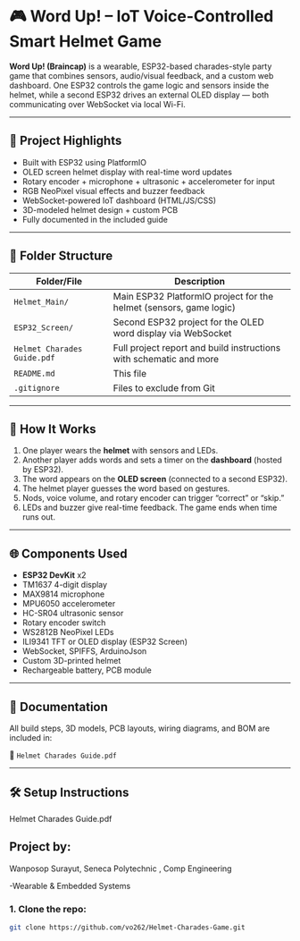 # 🎮 Word Up! – IoT Voice-Controlled Smart Helmet Game

**Word Up! (Braincap)** is a wearable, ESP32-based charades-style party game that combines sensors, audio/visual feedback, and a custom web dashboard. One ESP32 controls the game logic and sensors inside the helmet, while a second ESP32 drives an external OLED display — both communicating over WebSocket via local Wi-Fi.

---

## 🧠 Project Highlights

- Built with ESP32 using PlatformIO
- OLED screen helmet display with real-time word updates
- Rotary encoder + microphone + ultrasonic + accelerometer for input
- RGB NeoPixel visual effects and buzzer feedback
- WebSocket-powered IoT dashboard (HTML/JS/CSS)
- 3D-modeled helmet design + custom PCB
- Fully documented in the included guide

---

## 📁 Folder Structure

| Folder/File                   | Description |
|------------------------------|-------------|
| `Helmet_Main/`               | Main ESP32 PlatformIO project for the helmet (sensors, game logic) |
| `ESP32_Screen/`              | Second ESP32 project for the OLED word display via WebSocket |
| `Helmet Charades Guide.pdf ` | Full project report and build instructions with schematic and more |
| `README.md`                  | This file |
| `.gitignore`                 | Files to exclude from Git |


---

## 🧢 How It Works

1. One player wears the **helmet** with sensors and LEDs.
2. Another player adds words and sets a timer on the **dashboard** (hosted by ESP32).
3. The word appears on the **OLED screen** (connected to a second ESP32).
4. The helmet player guesses the word based on gestures.
5. Nods, voice volume, and rotary encoder can trigger “correct” or “skip.”
6. LEDs and buzzer give real-time feedback. The game ends when time runs out.

---

## 🌐 Components Used

- **ESP32 DevKit** x2
- TM1637 4-digit display
- MAX9814 microphone
- MPU6050 accelerometer
- HC-SR04 ultrasonic sensor
- Rotary encoder switch
- WS2812B NeoPixel LEDs
- ILI9341 TFT or OLED display (ESP32 Screen)
- WebSocket, SPIFFS, ArduinoJson
- Custom 3D-printed helmet
- Rechargeable battery, PCB module

---

## 📄 Documentation

All build steps, 3D models, PCB layouts, wiring diagrams, and BOM are included in:

📘 `Helmet Charades Guide.pdf`

---

## 🛠 Setup Instructions
Helmet Charades Guide.pdf


## Project by:
 Wanposop Surayut, Seneca Polytechnic , Comp Engineering

-Wearable & Embedded Systems


### 1. Clone the repo:
```bash
git clone https://github.com/vo262/Helmet-Charades-Game.git


